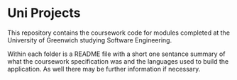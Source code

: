 # Uni Projects

This repository contains the coursework code for modules completed at the University of Greenwich studying Software Engineering.  

Within each folder is a README file with a short one sentance summary of what the coursework specification was and the languages used to build the application.  As well there may be further information if necessary.

